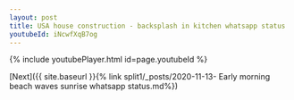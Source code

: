 ```yaml
---
layout: post
title: USA house construction - backsplash in kitchen whatsapp status
youtubeId: iNcwfXqB7og
---
```


{% include youtubePlayer.html id=page.youtubeId %}

[Next]({{ site.baseurl }}{% link split1/_posts/2020-11-13- Early morning beach waves sunrise whatsapp status.md%})
